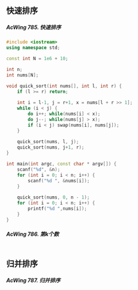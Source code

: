 ## 快速排序

##### AcWing 785. 快速排序

```c++
#include <iostream>
using namespace std;

const int N = 1e6 + 10;

int n;
int nums[N];

void quick_sort(int nums[], int l, int r) {
    if (l >= r) return;
    
    int i = l-1, j = r+1, x = nums[l + r >> 1];
    while (i < j) {
        do i++; while(nums[i] < x);
        do j--; while(nums[j] > x);
        if (i < j) swap(nums[i], nums[j]);
    }
    
    quick_sort(nums, l, j);
    quick_sort(nums, j+1, r);
}

int main(int argc, const char * argv[]) {
    scanf("%d", &n);
    for (int i = 0; i < n; i++) {
        scanf("%d ", &nums[i]);
    }
    
    quick_sort(nums, 0, n - 1);
    for (int i = 0; i < n; i++) {
        printf("%d ",nums[i]);
    }
}
```

##### AcWing 786. 第k个数

```c++
```

## 归并排序

##### AcWing 787. 归并排序

```c++
```

